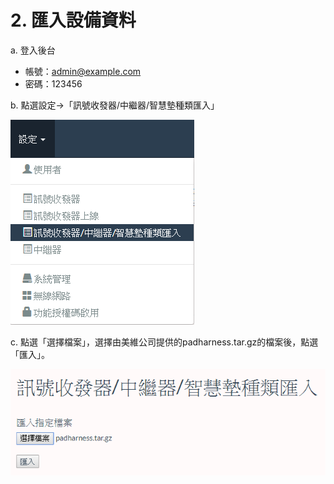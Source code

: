 # 2. 匯入設備資料

a. 登入後台

* 帳號：admin@example.com
* 密碼：123456

b. 點選設定→「訊號收發器/中繼器/智慧墊種類匯入」

![](../.gitbook/assets/image%20%2846%29.png)



c. 點選「選擇檔案」，選擇由美維公司提供的padharness.tar.gz的檔案後，點選「匯入」。

![](../.gitbook/assets/image%20%2834%29.png)


